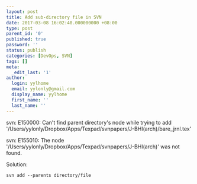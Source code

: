 ```yaml
---
layout: post
title: Add sub-directory file in SVN
date: 2017-03-08 16:02:40.000000000 +08:00
type: post
parent_id: '0'
published: true
password: ''
status: publish
categories: [DevOps, SVN]
tags: []
meta:
  _edit_last: '1'
author:
  login: yylhome
  email: yylonly@gmail.com
  display_name: yylhome
  first_name: ''
  last_name: ''
---
```

<p class="p1"><span class="s1">svn: E150000: Can't find parent directory's node while trying to add '/Users/yylonly/Dropbox/Apps/Texpad/svnpapers/J-BHI(arch)/bare_jrnl.tex'</span></p>
<p class="p1"><span class="s1">svn: E155010: The node '/Users/yylonly/Dropbox/Apps/Texpad/svnpapers/J-BHI(arch)' was not found.</span></p>
<p class="p1">Solution:</p>
<pre><code>svn add --parents directory/file</code></pre>
